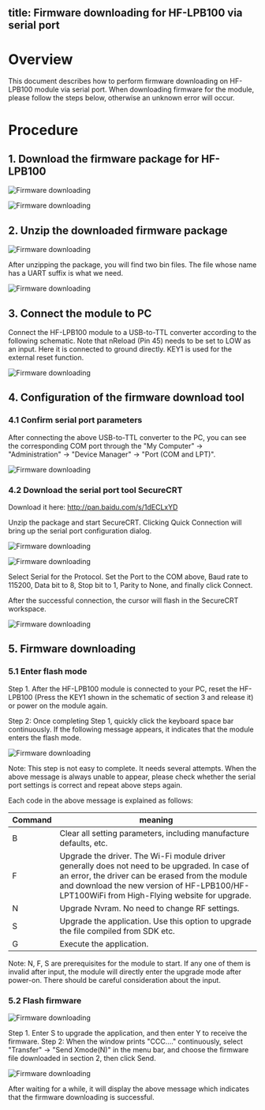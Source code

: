 title: Firmware downloading for HF-LPB100 via serial port
---

# Overview

This document describes how to perform firmware downloading on HF-LPB100 module via serial port. When downloading firmware for the module, please follow the steps below, otherwise an unknown error will occur.

# Procedure

## 1. Download the firmware package for HF-LPB100

![Firmware downloading](../../../../assets/en-us/DeviceDev/debug/LPB100/11.png)

![Firmware downloading](../../../../assets/en-us/DeviceDev/debug/LPB100/12.png)
 
## 2. Unzip the downloaded firmware package

![Firmware downloading](../../../../assets/en-us/DeviceDev/debug/LPB100/13.png)

After unzipping the package, you will find two bin files. The file whose name has a UART suffix is what we need.

![Firmware downloading](../../../../assets/en-us/DeviceDev/debug/LPB100/14.png)
 
## 3. Connect the module to PC

Connect the HF-LPB100 module to a USB-to-TTL converter according to the following schematic. Note that nReload (Pin 45) needs to be set to LOW as an input. Here it is connected to ground directly. KEY1 is used for the external reset function.

![Firmware downloading](../../../../assets/en-us/DeviceDev/debug/LPB100/15.png)

## 4. Configuration of the firmware download tool

### 4.1 Confirm serial port parameters

After connecting the above USB-to-TTL converter to the PC, you can see the corresponding COM port through the "My Computer" -> "Administration" -> "Device Manager" -> "Port (COM and LPT)".

![Firmware downloading](../../../../assets/en-us/DeviceDev/debug/LPB100/16.png)
 
### 4.2 Download the serial port tool SecureCRT

Download it here: http://pan.baidu.com/s/1dECLxYD

Unzip the package and start SecureCRT. Clicking Quick Connection will bring up the serial port configuration dialog.

![Firmware downloading](../../../../assets/en-us/DeviceDev/debug/LPB100/17.png)

![Firmware downloading](../../../../assets/en-us/DeviceDev/debug/LPB100/18.png)
 
Select Serial for the Protocol. Set the Port to the COM above, Baud rate to 115200, Data bit to 8, Stop bit to 1, Parity to None, and finally click Connect.

After the successful connection, the cursor will flash in the SecureCRT workspace.

![Firmware downloading](../../../../assets/en-us/DeviceDev/debug/LPB100/19.png)
 
## 5. Firmware downloading

### 5.1 Enter flash mode

Step 1. After the HF-LPB100 module is connected to your PC, reset the HF-LPB100 (Press the KEY1 shown in the schematic of section 3 and release it) or power on the module again.

Step 2: Once completing Step 1, quickly click the keyboard space bar continuously. If the following message appears, it indicates that the module enters the flash mode.

![Firmware downloading](../../../../assets/en-us/DeviceDev/debug/LPB100/20.png)

Note: This step is not easy to complete. It needs several attempts. When the above message is always unable to appear, please check whether the serial port settings is correct and repeat above steps again.

Each code in the above message is explained as follows:

Command | meaning
---|---
B |Clear all setting parameters, including manufacture defaults, etc.
F |Upgrade the driver. The Wi-Fi module driver generally does not need to be upgraded. In case of an error, the driver can be erased from the module and download the new version of HF-LPB100/HF-LPT100WiFi from High-Flying website for upgrade.
N |Upgrade Nvram. No need to change RF settings.
S |Upgrade the application. Use this option to upgrade the file compiled from SDK etc. 
G |Execute the application.

Note: N, F, S are prerequisites for the module to start. If any one of them is invalid after input, the module will directly enter the upgrade mode after power-on. There should be careful consideration about the input.

### 5.2 Flash firmware

![Firmware downloading](../../../../assets/en-us/DeviceDev/debug/LPB100/21.png)

Step 1. Enter S to upgrade the application, and then enter Y to receive the firmware.
Step 2: When the window prints "CCC...." continuously, select "Transfer" -> "Send Xmode(N)" in the menu bar, and choose the firmware file downloaded in section 2, then click Send.

![Firmware downloading](../../../../assets/en-us/DeviceDev/debug/LPB100/22.png)

After waiting for a while, it will display the above message which indicates that the firmware downloading is successful.
